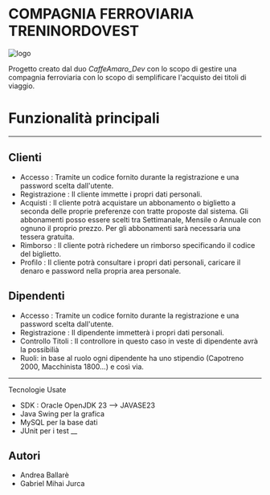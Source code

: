 # COMPAGNIA FERROVIARIA TRENINORDOVEST 

![logo](https://github.com/user-attachments/assets/fdc2b77d-f3fe-482e-b3a3-3a431662da12)



Progetto creato dal duo *CaffeAmaro_Dev* con lo scopo di gestire una compagnia ferroviaria con lo scopo di semplificare l'acquisto dei titoli di viaggio.

# Funzionalità principali
___
## Clienti
- Accesso : Tramite un codice fornito durante la registrazione e una password scelta dall'utente.
- Registrazione : Il cliente immette i propri dati personali.
- Acquisti : Il cliente potrà acquistare un abbonamento o biglietto a seconda delle proprie preferenze con tratte proposte dal sistema. Gli abbonamenti posso essere scelti tra Settimanale, Mensile o Annuale con ognuno il proprio prezzo. Per gli abbonamenti sarà     necessaria una tessera gratuita.
- Rimborso : Il cliente potrà richedere un rimborso specificando il codice del biglietto.
- Profilo : Il cliente potrà consultare i propri dati personali, caricare il denaro e password nella propria area personale.

## Dipendenti
- Accesso : Tramite un codice fornito durante la registrazione e una password scelta dall'utente.
- Registrazione : Il dipendente immetterà i propri dati personali.
- Controllo Titoli : Il controllore in questo caso in veste di dipendente avrà la possibilià
- Ruoli: in base al ruolo ogni dipendente ha uno stipendio (Capotreno 2000, Macchinista 1800...) e così via.

___
Tecnologie Usate
- SDK : Oracle OpenJDK 23 --> JAVASE23
- Java Swing per la grafica
- MySQL per la base dati
- JUnit per i test
__
## Autori
- Andrea Ballarè
- Gabriel Mihai Jurca

